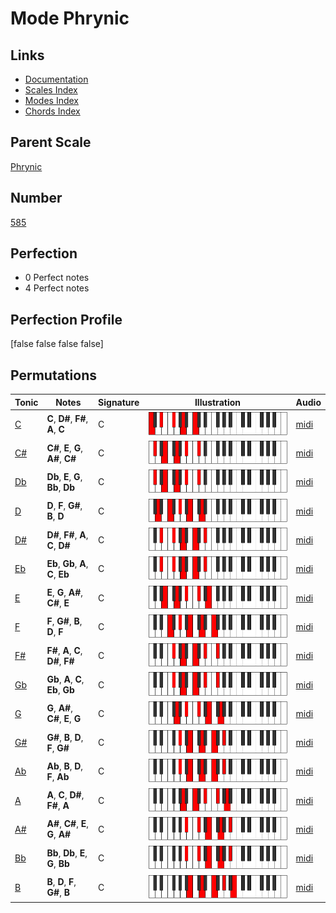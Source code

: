 # Mode Phrynic

## Links

- [Documentation](index.md)
- [Scales Index](Scales.md)
- [Modes Index](Modes.md)
- [Chords Index](Chords.md)

## Parent Scale

[Phrynic](ScalePhrynic.md)

## Number

[585](https://ianring.com/musictheory/scales/585)

## Perfection

- 0 Perfect notes
- 4 Perfect notes

## Perfection Profile

[false false false false]

## Permutations

| Tonic | Notes | Signature | Illustration | Audio |
|-------|-------|-----------|--------------|-------|
| [C](ModeCNaturalPhrynic.md) | **C**, **D#**, **F#**, **A**, **C** | C | ![CNaturalPhrynic](ModeCNaturalPhrynic.png) | [midi](https://github.com/edipermadi/music/blob/main/docs/ModeCNaturalPhrynic.mid?raw=true) |
| [C#](ModeCSharpPhrynic.md) | **C#**, **E**, **G**, **A#**, **C#** | C | ![CSharpPhrynic](ModeCSharpPhrynic.png) | [midi](https://github.com/edipermadi/music/blob/main/docs/ModeCSharpPhrynic.mid?raw=true) |
| [Db](ModeDFlatPhrynic.md) | **Db**, **E**, **G**, **Bb**, **Db** | C | ![DFlatPhrynic](ModeDFlatPhrynic.png) | [midi](https://github.com/edipermadi/music/blob/main/docs/ModeDFlatPhrynic.mid?raw=true) |
| [D](ModeDNaturalPhrynic.md) | **D**, **F**, **G#**, **B**, **D** | C | ![DNaturalPhrynic](ModeDNaturalPhrynic.png) | [midi](https://github.com/edipermadi/music/blob/main/docs/ModeDNaturalPhrynic.mid?raw=true) |
| [D#](ModeDSharpPhrynic.md) | **D#**, **F#**, **A**, **C**, **D#** | C | ![DSharpPhrynic](ModeDSharpPhrynic.png) | [midi](https://github.com/edipermadi/music/blob/main/docs/ModeDSharpPhrynic.mid?raw=true) |
| [Eb](ModeEFlatPhrynic.md) | **Eb**, **Gb**, **A**, **C**, **Eb** | C | ![EFlatPhrynic](ModeEFlatPhrynic.png) | [midi](https://github.com/edipermadi/music/blob/main/docs/ModeEFlatPhrynic.mid?raw=true) |
| [E](ModeENaturalPhrynic.md) | **E**, **G**, **A#**, **C#**, **E** | C | ![ENaturalPhrynic](ModeENaturalPhrynic.png) | [midi](https://github.com/edipermadi/music/blob/main/docs/ModeENaturalPhrynic.mid?raw=true) |
| [F](ModeFNaturalPhrynic.md) | **F**, **G#**, **B**, **D**, **F** | C | ![FNaturalPhrynic](ModeFNaturalPhrynic.png) | [midi](https://github.com/edipermadi/music/blob/main/docs/ModeFNaturalPhrynic.mid?raw=true) |
| [F#](ModeFSharpPhrynic.md) | **F#**, **A**, **C**, **D#**, **F#** | C | ![FSharpPhrynic](ModeFSharpPhrynic.png) | [midi](https://github.com/edipermadi/music/blob/main/docs/ModeFSharpPhrynic.mid?raw=true) |
| [Gb](ModeGFlatPhrynic.md) | **Gb**, **A**, **C**, **Eb**, **Gb** | C | ![GFlatPhrynic](ModeGFlatPhrynic.png) | [midi](https://github.com/edipermadi/music/blob/main/docs/ModeGFlatPhrynic.mid?raw=true) |
| [G](ModeGNaturalPhrynic.md) | **G**, **A#**, **C#**, **E**, **G** | C | ![GNaturalPhrynic](ModeGNaturalPhrynic.png) | [midi](https://github.com/edipermadi/music/blob/main/docs/ModeGNaturalPhrynic.mid?raw=true) |
| [G#](ModeGSharpPhrynic.md) | **G#**, **B**, **D**, **F**, **G#** | C | ![GSharpPhrynic](ModeGSharpPhrynic.png) | [midi](https://github.com/edipermadi/music/blob/main/docs/ModeGSharpPhrynic.mid?raw=true) |
| [Ab](ModeAFlatPhrynic.md) | **Ab**, **B**, **D**, **F**, **Ab** | C | ![AFlatPhrynic](ModeAFlatPhrynic.png) | [midi](https://github.com/edipermadi/music/blob/main/docs/ModeAFlatPhrynic.mid?raw=true) |
| [A](ModeANaturalPhrynic.md) | **A**, **C**, **D#**, **F#**, **A** | C | ![ANaturalPhrynic](ModeANaturalPhrynic.png) | [midi](https://github.com/edipermadi/music/blob/main/docs/ModeANaturalPhrynic.mid?raw=true) |
| [A#](ModeASharpPhrynic.md) | **A#**, **C#**, **E**, **G**, **A#** | C | ![ASharpPhrynic](ModeASharpPhrynic.png) | [midi](https://github.com/edipermadi/music/blob/main/docs/ModeASharpPhrynic.mid?raw=true) |
| [Bb](ModeBFlatPhrynic.md) | **Bb**, **Db**, **E**, **G**, **Bb** | C | ![BFlatPhrynic](ModeBFlatPhrynic.png) | [midi](https://github.com/edipermadi/music/blob/main/docs/ModeBFlatPhrynic.mid?raw=true) |
| [B](ModeBNaturalPhrynic.md) | **B**, **D**, **F**, **G#**, **B** | C | ![BNaturalPhrynic](ModeBNaturalPhrynic.png) | [midi](https://github.com/edipermadi/music/blob/main/docs/ModeBNaturalPhrynic.mid?raw=true) |
